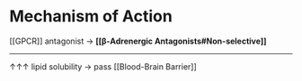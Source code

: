 # Mechanism of Action
[[GPCR]] antagonist → **[[β-Adrenergic Antagonists#Non-selective]]**

--- 

↑↑↑ lipid solubility → pass [[Blood-Brain Barrier]]
